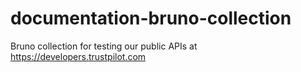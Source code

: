 # documentation-bruno-collection
Bruno collection for testing our public APIs at https://developers.trustpilot.com
